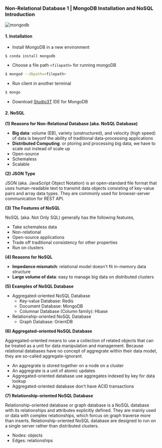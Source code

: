 ### Non-Relational Database 1 | MongoDB Installation and NoSQL Introduction

![mongodb](/Users/apple/Dropbox/SereneField3/Blog/image/mongodb.png)

#### 1. Installation

* Install MongoDB in a new environment

```bash
$ conda install mongodb
```

* Choose a file path `<filepath>` for running mongoDB

```bash
$ mongod --dbpath=<filepath>
```

* Run client in another terminal

```bash
$ mongo
```

* Download [Studio3T](https://studio3t.com/download/) IDE for MongoDB

#### 2. NoSQL

**(1) Reasons for Non-Relational Database (aka. NoSQL Database)** 

* **Big data**: volume (EB), variety (unstructured), and velocity (high speed) of data is beyonf the ability of traditional data-processing applications
* **Distributed Computing**: or ptoring and processing big data, we have to scale out instead of scale up
* Open-source
* Schemaless
* Scalable

**(2) JSON Type**

JSON (aka. JavaScript Object Notation) is an open-standard file format that uses human-readable text to transmit data objects consisting of key-value pairs and array data types. They are commonly used for browser-server communication for REST API.

**(3) The Features of NoSQL**

NoSQL (aka. Not Only SQL) generally has the following features,

* Take schemaless data
* Non-relational
* Open-source applications
* Trade off traditional consistency for other properties
* Run on clusters

**(4) Reasons for NoSQL**

* **Impedance mismatch**: relational model doesn't fit in-memory data structure
* **Large volume of data**: easy to manage big data on distributed clusters

**(5) Examples of NoSQL Database**

* Aggregated-oriented NoSQL Database
  * Key-value Database: Redis
  * Document Database: MongoDB
  * Columnar Database (Column family): Hbase
* Relationship-oriented NoSQL Database
  * Graph Database: OrientDB

**(6) Aggregated-oriented NoSQL Database**

Aggregated-oriented means to use a collection of related objects that can be treated as a unit for data manipulation and management. Because relational databases have no concept of aggregrate within their data model, they are so-called aggregate-ignorant.

* An aggregrate is stored together on a node on a cluster
* An aggregrate is a unit of atomic updates
* Aggregated-oriented database use aggregates indexed by key for data lookup
* Aggregated-oriented database don't have ACID transactions

**(7) Relationship-oriented NoSQL Database**

Relationship-oriented database or graph database is a NoSQL database with its relationships and attributes explicitly defined. They are mainly used or data with complex relationships, which forcus on graph traverse more than inserts. Relationship-oriented NoSQL database are designed to run on a single server rather than distributed clusters.

* Nodes: objects
* Edges: relationships